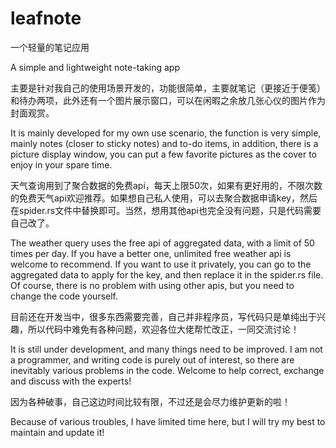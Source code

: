 # leafnote

一个轻量的笔记应用

A simple and lightweight note-taking app

主要是针对我自己的使用场景开发的，功能很简单，主要就笔记（更接近于便笺）和待办两项，此外还有一个图片展示窗口，可以在闲暇之余放几张心仪的图片作为封面观赏。

It is mainly developed for my own use scenario, the function is very simple, mainly notes (closer to sticky notes) and to-do items, in addition, there is a picture display window, you can put a few favorite pictures as the cover to enjoy in your spare time.

天气查询用到了聚合数据的免费api，每天上限50次，如果有更好用的，不限次数的免费天气api欢迎推荐。如果想自己私人使用，可以去聚合数据申请key，然后在spider.rs文件中替换即可。当然，想用其他api也完全没有问题，只是代码需要自己改了。

The weather query uses the free api of aggregated data, with a limit of 50 times per day. If you have a better one, unlimited free weather api is welcome to recommend. If you want to use it privately, you can go to the aggregated data to apply for the key, and then replace it in the spider.rs file. Of course, there is no problem with using other apis, but you need to change the code yourself.

目前还在开发当中，很多东西需要完善，自己并非程序员，写代码只是单纯出于兴趣，所以代码中难免有各种问题，欢迎各位大佬帮忙改正，一同交流讨论！

It is still under development, and many things need to be improved. I am not a programmer, and writing code is purely out of interest, so there are inevitably various problems in the code. Welcome to help correct, exchange and discuss with the experts!

因为各种破事，自己这边时间比较有限，不过还是会尽力维护更新的啦！

Because of various troubles, I have limited time here, but I will try my best to maintain and update it!

